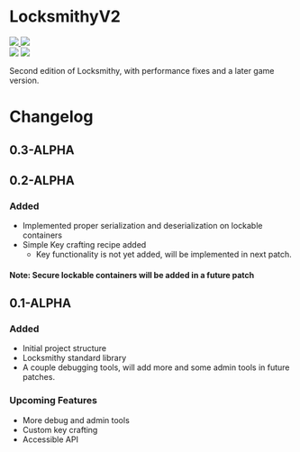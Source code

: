 # LocksmithyV2

<p style="display: block;">
    <a href="https://www.spigotmc.org/">
        <img src="https://img.shields.io/badge/Spigot-1.16.5-orange.svg" />
    </a>
    <img src="https://img.shields.io/badge/Version-0.2--ALPHA-red.svg" />
    <br />
    <img src="https://tokei.rs/b1/github/MakotoMiyamoto/LocksmithyV2?category=code" />
    <a href="https://discord.gg/6TNYmfVKMD">
        <img src="https://img.shields.io/badge/Discord-MakotoMiyamoto%230215-blue.svg" />
    </a>
</p>

Second edition of Locksmithy, with performance fixes and a later game version.

# Changelog

## 0.3-ALPHA

## 0.2-ALPHA

### Added

-   Implemented proper serialization and deserialization on lockable containers
-   Simple Key crafting recipe added
    -   Key functionality is not yet added, will be implemented in next patch.

#### Note: Secure lockable containers will be added in a future patch

## 0.1-ALPHA

### Added

-   Initial project structure
-   Locksmithy standard library
-   A couple debugging tools, will add more
    and some admin tools in future patches.

### Upcoming Features

-   More debug and admin tools
-   Custom key crafting
-   Accessible API
